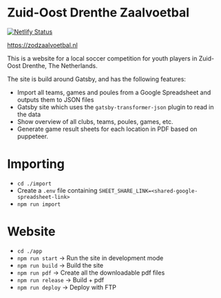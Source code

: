 # Zuid-Oost Drenthe Zaalvoetbal

[![Netlify Status](https://api.netlify.com/api/v1/badges/5be23550-0b5c-45df-af5e-e66e0588260a/deploy-status)](https://app.netlify.com/sites/zod-zaalvoetbal/deploys)

https://zodzaalvoetbal.nl

This is a website for a local soccer competition for youth players in Zuid-Oost Drenthe, The Netherlands.

The site is build around Gatsby, and has the following features:

- Import all teams, games and poules from a Google Spreadsheet and outputs them to JSON files
- Gatsby site which uses the `gatsby-transformer-json` plugin to read in the data
- Show overview of all clubs, teams, poules, games, etc.
- Generate game result sheets for each location in PDF based on puppeteer.

# Importing

- `cd ./import`
- Create a `.env` file containing `SHEET_SHARE_LINK=<shared-google-spreadsheet-link>`
- `npm run import`

# Website

- `cd ./app`
- `npm run start` -> Run the site in development mode
- `npm run build` -> Build the site
- `npm run pdf` -> Create all the downloadable pdf files
- `npm run release` -> Build + pdf
- `npm run deploy` -> Deploy with FTP
